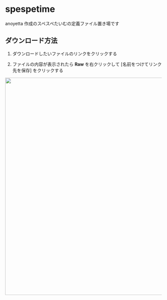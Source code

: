 # spespetime
anoyetta 作成のスペスペたいむの定義ファイル置き場です

## ダウンロード方法

1. ダウンロードしたいファイルのリンクをクリックする

2. ファイルの内容が表示されたら **Raw** を右クリックして [名前をつけてリンク先を保存] をクリックする
<img src="https://github.com/anoyetta/spespetime/blob/master/image/how_to_download.png?raw=true" width="700px">

